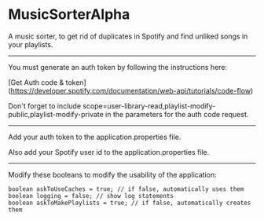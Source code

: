 # MusicSorterAlpha

A music sorter, to get rid of duplicates in Spotify and find unliked songs in your playlists.

------

You must generate an auth token by following the instructions here:

[Get Auth code & token] (https://developer.spotify.com/documentation/web-api/tutorials/code-flow)

Don't forget to include scope=user-library-read,playlist-modify-public,playlist-modify-private in the parameters for the auth code request.

------

Add your auth token to the application.properties file.

Also add your Spotify user id to the application.properties file.

------

Modify these booleans to modify the usability of the application:

`boolean askToUseCaches = true; // if false, automatically uses them` <br>
`boolean logging = false; // show log statements` <br>
`boolean askToMakePlaylists = true; // if false, automatically creates them` <br>